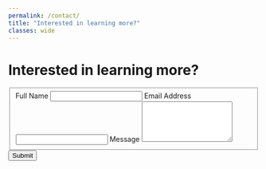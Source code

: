 ```yaml
---
permalink: /contact/
title: "Interested in learning more?"
classes: wide
---
```

# Interested in learning more?
<form id="fs-frm" name="simple-contact-form" accept-charset="utf-8" action="https://formspree.io/xgenerby" method="post">
  <fieldset id="fs-frm-inputs">
    <label for="full-name">Full Name</label>
    <input type="text" name="name" id="full-name" placeholder="" required="">
    <label for="email-address">Email Address</label>
    <input type="email" name="_replyto" id="email-address" placeholder="" required="">
    <label for="message">Message</label>
    <textarea rows="5" name="message" id="message" placeholder="" required=""></textarea>
    <input type="hidden" name="_subject" id="email-subject" value="Contact Form Submission">
  </fieldset>
  <input type="submit" value="Submit">
</form>